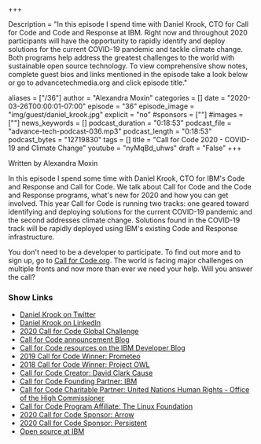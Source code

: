 +++

Description = "In this episode I spend time with Daniel Krook, CTO for Call for Code and Code and Response at IBM. Right now and throughout 2020 participants will have the opportunity to rapidly identify and deploy solutions for the current COVID-19 pandemic and tackle climate change. Both programs help address the greatest challenges to the world with sustainable open source technology. To view comprehensive show notes, complete guest bios and links mentioned in the episode take a look below or go to advancetechmedia.org and click episode title."

aliases = ["/36"]
author = "Alexandra Moxin"
categories = []
date = "2020-03-26T00:00:01-07:00"
episode = "36"
episode_image = "img/guest/daniel_krook.jpg"
explicit = "no"
#sponsors = [""]
#images = [""]
news_keywords = []
podcast_duration = "0:18:53"
podcast_file = "advance-tech-podcast-036.mp3"
podcast_length = "0:18:53"
podcast_bytes = "12719830"
tags = []
title = "Call for Code 2020 - COVID-19 and Climate Change"
youtube = "nyMqBd_uhws"
draft = "False"
+++

Written by Alexandra Moxin

In this episode I spend some time with Daniel Krook, CTO for IBM's Code and Response and Call for Code. We talk about Call for Code and the Code and Response programs, what's new for 2020 and how you can get involved. This year Call for Code is running two tracks: one geared toward identifying and deploying solutions for the current COVID-19 pandemic and the second addresses climate change. Solutions found in the COVID-19 track will be rapidly deployed using IBM's existing Code and Response infrastructure. 

You don't need to be a developer to participate. To find out more and to sign up, go to [Call for Code.org](https://callforcode.org/). The world is facing major challenges on multiple fronts and now more than ever we need your help. Will you answer the call?
 
### Show Links

* [Daniel Krook on Twitter](https://twitter.com/danielkrook?lang=en)
* [Daniel Krook on LinkedIn](https://www.linkedin.com/in/krook/)
* [2020 Call for Code Global Challenge](https://callforcode.org/challenge/)
* [Call for Code announcement Blog](https://developer.ibm.com/callforcode/blogs/the-2020-call-for-code-global-challenge-takes-on-covid-19)
* [Call for Code resources on the IBM Developer Blog](https://developer.ibm.com/callforcode/?p1=Search&p4=43700052236284155&p5=e&cm_mmc=Search_Google-_-1S_1S-_-WW_NA-_-call%20for%20code%202020_e&cm_mmca7=71700000064497775&cm_mmca8=aud-311016886972:kwd-888069450235&cm_mmca9=CjwKCAjw3-bzBRBhEiwAgnnLCue920Jcux2MvGeQoVOfExluJGCpMzX0Etdadko23mBWoToX5Wo-KBoCEjMQAvD_BwE&cm_mmca10=423640826391&cm_mmca11=e&gclid=CjwKCAjw3-bzBRBhEiwAgnnLCue920Jcux2MvGeQoVOfExluJGCpMzX0Etdadko23mBWoToX5Wo-KBoCEjMQAvD_BwE&gclsrc=aw.ds)
* [2019 Call for Code Winner: Prometeo](https://developer.ibm.com/callforcode/blogs/call-for-code-2019-finalist-prometeo)
* [2018 Call for Code Winner: Project OWL](http://www.project-owl.com/)
* [Call for Code Creator: David Clark Cause](https://davidclarkcause.com/)
* [Call for Code Founding Partner: IBM](https://www.ibm.com/ca-en)
* [Call for Code Charitable Partner: United Nations Human Rights - Office of the High Commissioner](https://www.ohchr.org/EN/pages/home.aspx)
* [Call for Code Program Affiliate: The Linux Foundation](https://www.linuxfoundation.org/)
* [2020 Call for Code Sponsor: Arrow](https://www.arrow.com/)
* [2020 Call for Code Sponsor: Persistent](https://www.persistent.com/)
* [Open source at IBM](https://developer.ibm.com/open/)


